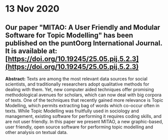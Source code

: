 # 13 Nov 2020
## Our paper "MITAO: A User Friendly and Modular Software for Topic Modelling" has been published on the puntOorg International Journal. It is available at: [https://doi.org/10.19245/25.05.pij.5.2.3](https://doi.org/10.19245/25.05.pij.5.2.3)
<!--TWITTER: Our paper "MITAO: A User Friendly and Modular Software for Topic Modelling" has been published on the puntOorg International Journal. Check it: https://doi.org/10.19245/25.05.pij.5.2.3-->

**Abstract:** Texts are among the most relevant data sources for social scientists, and traditionally researchers adopt qualitative methods for dealing with them. Yet, new computer aided techniques offer promising methodological avenues for scholars, which can now deal with big corpora of texts. One of the techniques that recently gained more relevance is Topic Modelling, which permits extracting bag of words which co-occur often in texts. While Topic Modelling was fruitfully used in sociology and management, existing software for performing it requires coding skills, and are not user friendly. In this paper we present MITAO, a new graphic-based, user friendly, open source software for performing topic modelling and other analysis on textual data.
